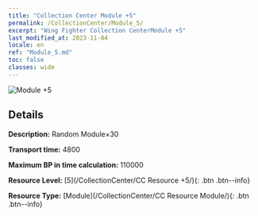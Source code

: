 ```yaml
---
title: "Collection Center Module +5"
permalink: /CollectionCenter/Module_5/
excerpt: "Wing Fighter Collection CenterModule +5"
last_modified_at: 2023-11-04
locale: en
ref: "Module_5.md"
toc: false
classes: wide
---
```



![Module +5](/images/cc/CC_Module_5.png)

## Details

  **Description:** Random Module×30

  **Transport time:** 4800

  **Maximum BP in time calculation:** 110000

  **Resource Level:** [5](/CollectionCenter/CC Resource +5/){: .btn .btn--info}

  **Resource Type:** [Module](/CollectionCenter/CC Resource Module/){: .btn .btn--info}

